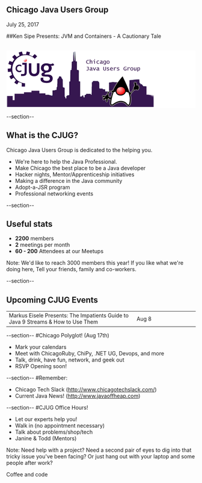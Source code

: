 ## Chicago Java Users Group

July 25, 2017

##Ken Sipe Presents: JVM and Containers - A Cautionary Tale


<div style="background-color: white; margin-top: 30px;">
	<img src="images/cjug.gif" style="border: none; box-shadow: none;"/>
</div>

--section--
## What is the CJUG?
Chicago Java Users Group is dedicated to the helping you.

* We're here to help the Java Professional.  
* Make Chicago the best place to be a Java developer
* Hacker nights, Mentor/Apprenticeship initiatives
* Making a difference in the Java community
* Adopt-a-JSR program
* Professional networking events

--section--

## Useful stats

* **2200** members
* **2** meetings per month
* **60 - 200** Attendees at our Meetups

Note:
We'd like to reach 3000 members this year! If you like what we're doing here,
Tell your friends, family and co-workers.

--section--

## Upcoming CJUG Events
<table class="upcoming-events"  width=800>
<tr>
  <td>Markus Eisele Presents: The Impatients Guide to Java 9 Streams &amp; How to Use Them
</td>
  <td width=150>Aug 8</td>
</tr>
</table>

--section--
#Chicago Polyglot! (Aug 17th)
 * Mark your calendars
 * Meet with ChicagoRuby, ChiPy, .NET UG, Devops, and more
 * Talk, drink, have fun, network, and geek out
 * RSVP Opening soon! 

--section--
#Remember:
 * Chicago Tech Slack (http://www.chicagotechslack.com/)
 * Current Java News! (http://www.javaoffheap.com)



--section--
#CJUG Office Hours!
* Let our experts help you!
* Walk in (no appointment necessary)
* Talk about problems/shop/tech
* Janine &amp; Todd (Mentors)

Note:
Need help with a project? Need a second pair of eyes to dig into that
tricky issue you've been facing? Or just hang out with your laptop
and some people after work?

Coffee and code

